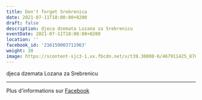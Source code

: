 ```yaml
---
title: Don't forget Srebrenica
date: 2021-07-11T18:00:00+0200
draft: false
description: djeca dzemata Lozana za Srebrenicu
eventDate: 2021-07-11T18:00:00+0200
location: ''
facebook_id: '216159003711963'
weight: 30
image: https://scontent-sjc3-1.xx.fbcdn.net/v/t39.30808-6/467911425_8702124949883247_8451066247417132989_n.jpg?_nc_cat=103&ccb=1-7&_nc_sid=9e60e4&_nc_ohc=LlcqVOHZhykQ7kNvwHFrZEp&_nc_oc=AdkQ1dOrV0urzlgvdDs-j3yf2BBz0RujyONuwXBiZZn21Tjl7Vzl3ZL3OXZdKJnX4f0&_nc_zt=23&_nc_ht=scontent-sjc3-1.xx&edm=ABTKTjYEAAAA&_nc_gid=l78bfNNW_aQDaVrB-k2VZw&oh=00_AfMC3zRevOS4XXm-s6DNJhZmdK1LisSpWYS6VIYFKoTqZg&oe=6846F659
---
```


djeca dzemata Lozana za Srebrenicu

---

Plus d'informations sur [Facebook](https://facebook.com/events/216159003711963)